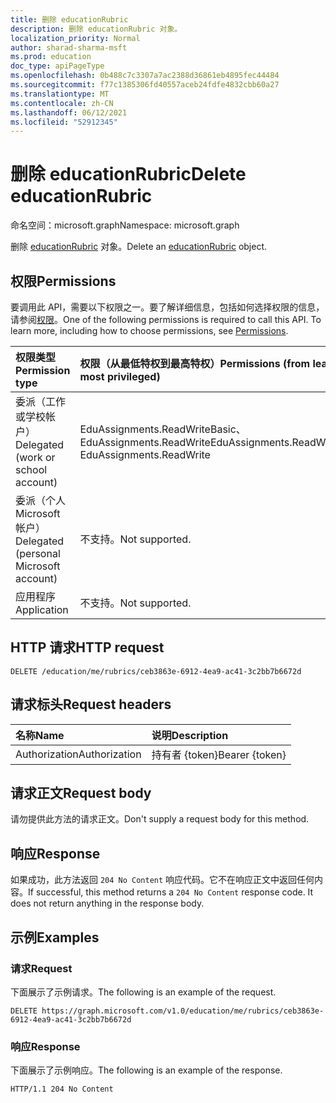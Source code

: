 ```yaml
---
title: 删除 educationRubric
description: 删除 educationRubric 对象。
localization_priority: Normal
author: sharad-sharma-msft
ms.prod: education
doc_type: apiPageType
ms.openlocfilehash: 0b488c7c3307a7ac2388d36861eb4895fec44484
ms.sourcegitcommit: f77c1385306fd40557aceb24fdfe4832cbb60a27
ms.translationtype: MT
ms.contentlocale: zh-CN
ms.lasthandoff: 06/12/2021
ms.locfileid: "52912345"
---
```

# <a name="delete-educationrubric"></a><span data-ttu-id="1dd09-103">删除 educationRubric</span><span class="sxs-lookup"><span data-stu-id="1dd09-103">Delete educationRubric</span></span>

<span data-ttu-id="1dd09-104">命名空间：microsoft.graph</span><span class="sxs-lookup"><span data-stu-id="1dd09-104">Namespace: microsoft.graph</span></span>

<span data-ttu-id="1dd09-105">删除 [educationRubric](../resources/educationrubric.md) 对象。</span><span class="sxs-lookup"><span data-stu-id="1dd09-105">Delete an [educationRubric](../resources/educationrubric.md) object.</span></span>

## <a name="permissions"></a><span data-ttu-id="1dd09-106">权限</span><span class="sxs-lookup"><span data-stu-id="1dd09-106">Permissions</span></span>

<span data-ttu-id="1dd09-p101">要调用此 API，需要以下权限之一。要了解详细信息，包括如何选择权限的信息，请参阅[权限](/graph/permissions-reference)。</span><span class="sxs-lookup"><span data-stu-id="1dd09-p101">One of the following permissions is required to call this API. To learn more, including how to choose permissions, see [Permissions](/graph/permissions-reference).</span></span>

| <span data-ttu-id="1dd09-109">权限类型</span><span class="sxs-lookup"><span data-stu-id="1dd09-109">Permission type</span></span>                        | <span data-ttu-id="1dd09-110">权限（从最低特权到最高特权）</span><span class="sxs-lookup"><span data-stu-id="1dd09-110">Permissions (from least to most privileged)</span></span> |
|:---------------------------------------|:--------------------------------------------|
| <span data-ttu-id="1dd09-111">委派（工作或学校帐户）</span><span class="sxs-lookup"><span data-stu-id="1dd09-111">Delegated (work or school account)</span></span>     | <span data-ttu-id="1dd09-112">EduAssignments.ReadWriteBasic、EduAssignments.ReadWrite</span><span class="sxs-lookup"><span data-stu-id="1dd09-112">EduAssignments.ReadWriteBasic, EduAssignments.ReadWrite</span></span> |
| <span data-ttu-id="1dd09-113">委派（个人 Microsoft 帐户）</span><span class="sxs-lookup"><span data-stu-id="1dd09-113">Delegated (personal Microsoft account)</span></span> | <span data-ttu-id="1dd09-114">不支持。</span><span class="sxs-lookup"><span data-stu-id="1dd09-114">Not supported.</span></span> |
| <span data-ttu-id="1dd09-115">应用程序</span><span class="sxs-lookup"><span data-stu-id="1dd09-115">Application</span></span>                            | <span data-ttu-id="1dd09-116">不支持。</span><span class="sxs-lookup"><span data-stu-id="1dd09-116">Not supported.</span></span> |

## <a name="http-request"></a><span data-ttu-id="1dd09-117">HTTP 请求</span><span class="sxs-lookup"><span data-stu-id="1dd09-117">HTTP request</span></span>

<!-- { "blockType": "ignored" } -->

```http
DELETE /education/me/rubrics/ceb3863e-6912-4ea9-ac41-3c2bb7b6672d
```

## <a name="request-headers"></a><span data-ttu-id="1dd09-118">请求标头</span><span class="sxs-lookup"><span data-stu-id="1dd09-118">Request headers</span></span>

| <span data-ttu-id="1dd09-119">名称</span><span class="sxs-lookup"><span data-stu-id="1dd09-119">Name</span></span>          | <span data-ttu-id="1dd09-120">说明</span><span class="sxs-lookup"><span data-stu-id="1dd09-120">Description</span></span>   |
|:--------------|:--------------|
| <span data-ttu-id="1dd09-121">Authorization</span><span class="sxs-lookup"><span data-stu-id="1dd09-121">Authorization</span></span> | <span data-ttu-id="1dd09-122">持有者 {token}</span><span class="sxs-lookup"><span data-stu-id="1dd09-122">Bearer {token}</span></span> |

## <a name="request-body"></a><span data-ttu-id="1dd09-123">请求正文</span><span class="sxs-lookup"><span data-stu-id="1dd09-123">Request body</span></span>

<span data-ttu-id="1dd09-124">请勿提供此方法的请求正文。</span><span class="sxs-lookup"><span data-stu-id="1dd09-124">Don't supply a request body for this method.</span></span>

## <a name="response"></a><span data-ttu-id="1dd09-125">响应</span><span class="sxs-lookup"><span data-stu-id="1dd09-125">Response</span></span>

<span data-ttu-id="1dd09-p102">如果成功，此方法返回 `204 No Content` 响应代码。它不在响应正文中返回任何内容。</span><span class="sxs-lookup"><span data-stu-id="1dd09-p102">If successful, this method returns a `204 No Content` response code. It does not return anything in the response body.</span></span>

## <a name="examples"></a><span data-ttu-id="1dd09-128">示例</span><span class="sxs-lookup"><span data-stu-id="1dd09-128">Examples</span></span>

### <a name="request"></a><span data-ttu-id="1dd09-129">请求</span><span class="sxs-lookup"><span data-stu-id="1dd09-129">Request</span></span>

<span data-ttu-id="1dd09-130">下面展示了示例请求。</span><span class="sxs-lookup"><span data-stu-id="1dd09-130">The following is an example of the request.</span></span>

<!-- {
  "blockType": "request",
  "name": "delete_educationrubric"
}-->

```http
DELETE https://graph.microsoft.com/v1.0/education/me/rubrics/ceb3863e-6912-4ea9-ac41-3c2bb7b6672d
```

### <a name="response"></a><span data-ttu-id="1dd09-131">响应</span><span class="sxs-lookup"><span data-stu-id="1dd09-131">Response</span></span>

<span data-ttu-id="1dd09-132">下面展示了示例响应。</span><span class="sxs-lookup"><span data-stu-id="1dd09-132">The following is an example of the response.</span></span>

<!-- {
  "blockType": "response",
  "truncated": true
} -->

```http
HTTP/1.1 204 No Content
```

<!-- uuid: 16cd6b66-4b1a-43a1-adaf-3a886856ed98
2019-02-04 14:57:30 UTC -->
<!-- {
  "type": "#page.annotation",
  "description": "Delete educationRubric",
  "keywords": "",
  "section": "documentation",
  "tocPath": ""
}-->


